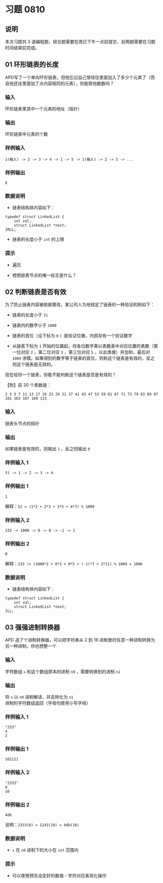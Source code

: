# 习题 0810

## 说明

本次习题共 3 道编程题，综合题需要在周日下午一点前提交，前两题需要在习题时间结束前完成。

## 01 环形链表的长度

APD写了一个单向环形链表，但他忘记自己曾经往里面加入了多少个元素了（而且他还往里面加了点内容相同的元素），你能帮他数数吗？

### 输入

环形链表里其中一个元素的地址（指针）

###  输出

环形链表中元素的个数

### 样例输入

```
1(输入) -> 2 -> 3 -> 4 -> 1 -> 5 -> 1(输入) -> 2 -> 3 -> ...
```

### 样例输出

```
6
```

### 数据说明

- 链表结构体内容如下：

```
typedef struct LinkedList {
	int val;
	struct LinkedList *next;
}RLL;
```

- 链表的长度小于 `int` 的上限

### 提示

- 遍历

- 想想链表节点的唯一标志是什么？

## 02 判断链表是否有效

为了防止链表内容被偷偷篡改，某公司人为地规定了链表的一种验证机制如下：

- 链表的长度小于 `31`
- 链表内的数字小于 `1000`

- 链表的首位（设下标为 `0` ）是验证位置，内部存有一个验证数字
- 从链表下标为 `1` 开始的位置起，将各位数字乘以素数表中对应位置的素数（第一位对应 `2` ，第二位对应 `3` ，第三位对应 `5` ，以此类推）并加和，最后对 `1009` 求模。如果得到的数字等于链表的首位，则称这个链表是有效的，反之则这个链表是无效的。

现在给你一个链表，你能不能判断这个链表是否是有效的？

【附】前 30 个素数是：

```
2 3 5 7 11 13 17 19 23 29 31 37 41 43 47 53 59 61 67 71 73 79 83 89 97 101 103 107 109 113
```

### 输入

链表头节点的指针

###  输出

如果链表是有效的，则输出 `1` ，反之则输出 `0`

### 样例输入 1

```
51 -> 1 -> 2 -> 3 -> 4
```

### 样例输出 1

```
1
```

解释：`51 = (1*2 + 2*3 + 3*5 + 4*7) % 1009`

### 样例输入 2

```
233 -> 1000 -> 0 -> 0 -> -1 -> 2
```

### 样例输出 2

```
0
```

解释：`233 != (1000*2 + 0*3 + 0*5 + (-1)*7 + 2*11) % 1009 = 1006`

### 数据说明

- 链表结构体内容如下：

```
typedef struct LinkedList {
	int val;
	struct LinkedList *next;
}LL;
```

## 03 强强进制转换器

APD 造了个进制转换器，可以把字符串从 2 到 16 进制里的任意一种进制转换为另一种进制，你也想整一个

### 输入

字符数组 `s` 和这个数组原本的进制 `n0` ，需要转换到的进制 `n1`

###  输出

将 `s` 以 `n0` 进制解读，并且转化为 `n1` 进制的字符数组返回（字母均使用小写字母）

### 样例输入 1

```
"233"
4
2
```

### 样例输出 1

```
101111
```

### 样例输入 2

```
"2333"
8
16
```

### 样例输出 2

```
4db
```

说明：`2333(8) = 1243(10) = 4db(16)`

### 数据说明

- `s` 在 `n0` 进制下的大小在 `int` 范围内

### 提示

- 可以使用预先设定好的数值 - 字符对应表简化操作